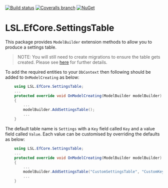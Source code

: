 [![Build status](https://img.shields.io/appveyor/ci/alunacjones/lsl-efcore-settingstable.svg)](https://ci.appveyor.com/project/alunacjones/lsl-efcore-settingstable)
[![Coveralls branch](https://img.shields.io/coverallsCoverage/github/alunacjones/LSL.EfCore.SettingsTable)](https://coveralls.io/github/alunacjones/LSL.EfCore.SettingsTable)
[![NuGet](https://img.shields.io/nuget/v/LSL.EfCore.SettingsTable.svg)](https://www.nuget.org/packages/LSL.EfCore.SettingsTable/)

# LSL.EfCore.SettingsTable

This package provides `ModelBuilder` extension methods to allow you to produce a settings table.

>NOTE: You will still need to create migrations to ensure the table gets created. Please see [here](https://learn.microsoft.com/en-us/ef/core/managing-schemas/migrations/?tabs=dotnet-core-cli) for further details.


To add the required entities to your `DbContext` then following should be added to `OnModelCreating` as below:

```csharp
    using LSL.EfCore.SettingsTable;
    ...
    protected override void OnModelCreating(ModelBuilder modelBuilder)
    {
        ...
        modelBuilder.AddSettingsTable();
        ...
    }
```
The default table name is `Settings` with a `Key` field called `Key` and a value field called `Value`. Each value can be customised by overriding the defaults as below:

```csharp
    using LSL.EfCore.SettingsTable;
    ...
    protected override void OnModelCreating(ModelBuilder modelBuilder)
    {
        ...
        modelBuilder.AddSettingsTable("CustomSettingsTable", "CustomKeyField", "CustomValueField");
        ...
    }
```
